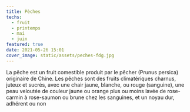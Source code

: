 ```yaml
---
title: Pèches
techs:
  - fruit
  - printemps
  - mai
  - juin
featured: true
date: 2021-05-26 15:01
cover_image: static/assets/peches-fdg.jpg
---
```

La pêche est un fruit comestible produit par le pêcher (Prunus persica) originaire de Chine.
Les pêches sont des fruits climatériques charnus, juteux et sucrés, avec une chair jaune, blanche, ou rouge (sanguine), une peau veloutée de couleur jaune ou orange plus ou moins lavée de rose-carmin à rose-saumon ou brune chez les sanguines, et un noyau dur, adhérent ou non